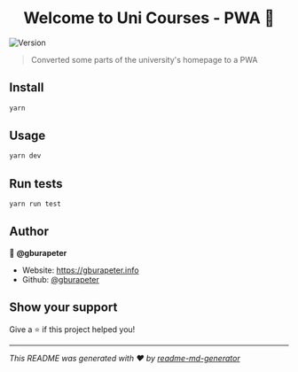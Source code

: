 <h1 align="center">Welcome to Uni Courses - PWA  👋</h1>
<p>
  <img alt="Version" src="https://img.shields.io/badge/version-0.1.0-blue.svg?cacheSeconds=2592000" />
</p>

> Converted some parts of the university's homepage to a PWA

## Install

```sh
yarn
```

## Usage

```sh
yarn dev
```

## Run tests

```sh
yarn run test
```

## Author

👤 **@gburapeter**

* Website: https://gburapeter.info
* Github: [@gburapeter](https://github.com/gburapeter)

## Show your support

Give a ⭐️ if this project helped you!

***
_This README was generated with ❤️ by [readme-md-generator](https://github.com/kefranabg/readme-md-generator)_